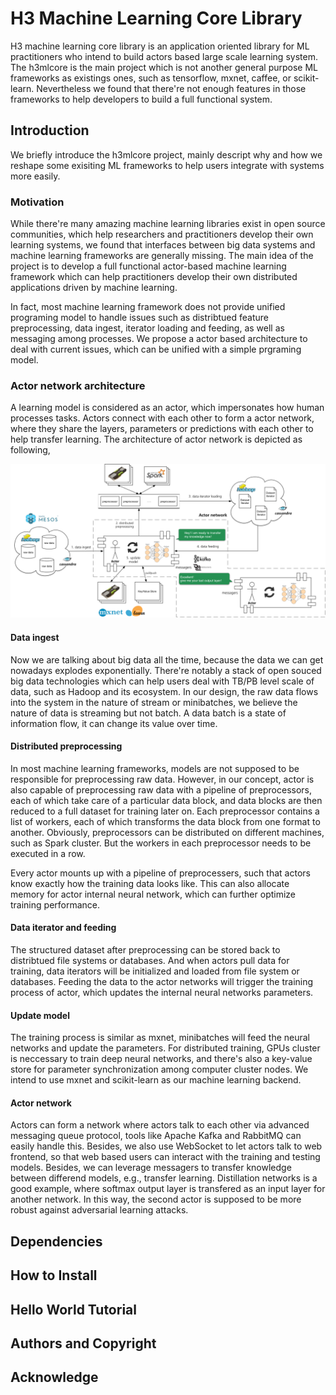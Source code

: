 # H3 Machine Learning Core Library

H3 machine learning core library is an application oriented library for ML practitioners who intend to build actors based large scale learning system. The h3mlcore is the main project which is not another general purpose ML frameworks as existings ones, such as tensorflow, mxnet, caffee, or scikit-learn. Nevertheless we found that there're not enough features in those frameworks to help developers to build a full functional system. 

## Introduction 

We briefly introduce the h3mlcore project, mainly descript why and how we reshape some exisiting ML frameworks to help users integrate with systems more easily. 

### Motivation 

While there're many amazing machine learning libraries exist in open source communities, which help researchers and practitioners develop their own learning systems, we found that interfaces between big data systems and machine learning frameworks are generally missing. The main idea of the project is to develop a full functional actor-based machine learning framework which can help practitioners develop their own distributed applications driven by machine learning. 

In fact, most machine learning framework does not provide unified programing model to handle issues such as distribtued feature preprocessing, data ingest, iterator loading and feeding, as well as messaging among processes. We propose a actor based architecture to deal with current issues, which can be unified with a simple prgraming model.

### Actor network architecture 

A learning model is considered as an actor, which impersonates how human processes tasks. Actors connect with each other to form a actor network, where they share the layers, parameters or predictions with each other to help transfer learning. The architecture of actor network is depicted as following, 

![Architecture](docs/ActorML.png)

#### Data ingest
Now we are talking about big data all the time, because the data we can get nowadays explodes exponentially. There're notably a stack of open souced big data technologies which can help users deal with TB/PB level scale of data, such as Hadoop and its ecosystem. In our design, the raw data flows into the system in the nature of stream or minibatches, we believe the nature of data is streaming but not batch. A data batch is a state of information flow, it can change its value over time. 

#### Distributed preprocessing 
In most machine learning frameworks, models are not supposed to be responsible for preprocessing raw data. However, in our concept, actor is also capable of preprocessing raw data with a pipeline of preprocessors, each of which take care of a particular data block, and data blocks are then reduced to a full dataset for training later on. Each preprocessor contains a list of workers, each of which transforms the data block from one format to another. Obviously, preprocessors can be distributed on different machines, such as Spark cluster. But the workers in each preprocessor needs to be executed in a row. 

Every actor mounts up with a pipeline of preprocessers, such that actors know exactly how the training data looks like. This can also allocate memory for actor internal neural network, which can further optimize training performance.  

#### Data iterator and feeding
The structured dataset after preprocessing can be stored back to distribtued file systems or databases. And when actors pull data for training, data iterators will be initialized and loaded from file system or databases. Feeding the data to the actor networks will trigger the training process of actor, which updates the internal neural networks parameters.  

#### Update model
The training process is similar as mxnet, minibatches will feed the neural networks and update the parameters. For distributed training, GPUs cluster is neccessary to train deep neural networks, and there's also a key-value store for parameter synchronization among computer cluster nodes. We intend to use mxnet and scikit-learn as our machine learning backend.

#### Actor network
Actors can form a network where actors talk to each other via advanced messaging queue protocol, tools like Apache Kafka and RabbitMQ can easily handle this. Besides, we also use WebSocket to let actors talk to web frontend, so that web based users can interact with the training and testing models. Besides, we can leverage messagers to transfer knowledge between differend models, e.g., transfer learning. Distillation networks is a good example, where softmax output layer is transfered as an input layer for another network. In this way, the second actor is supposed to be more robust against adversarial learning attacks. 

## Dependencies 


## How to Install 


## Hello World Tutorial

## Authors and Copyright

## Acknowledge


